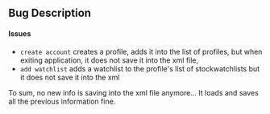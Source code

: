 ## Bug Description

#### Issues
- `create account` creates a profile, adds it into the list of 
profiles, but when exiting application, it does not save it into
the xml file,
- `add watchlist` adds a watchlist to the profile's list of
stockwatchlists but it does not save it into the xml

To sum, no new info is saving into the xml file anymore... It loads
and saves all the previous information fine.